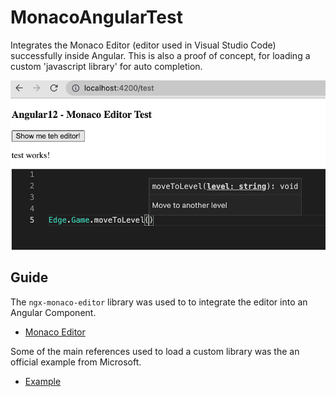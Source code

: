 # MonacoAngularTest

Integrates the Monaco Editor (editor used in Visual Studio Code) successfully inside Angular. This is also a proof of concept, for loading a custom 'javascript library' for auto completion.

<img src="https://raw.githubusercontent.com/Thisura98/monaco-angular-test/master/res/Screenshot1.png">

## Guide

The `ngx-monaco-editor` library was used to to integrate the editor into an Angular Component.

- [Monaco Editor](https://github.com/materiahq/ngx-monaco-editor)

Some of the main references used to load a custom library was the an official example from Microsoft.

- [Example](https://microsoft.github.io/monaco-editor/playground.html#extending-language-services-configure-javascript-defaults)
